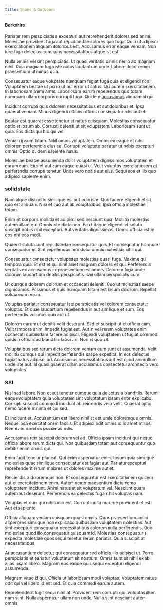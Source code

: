 ```yaml
---
title: Shoes & Outdoors
---
```


#### Berkshire

Pariatur rem perspiciatis a excepturi aut reprehenderit dolores sed animi. Molestiae provident fuga aut repudiandae dolores quo fuga. Quia ut adipisci exercitationem aliquam doloribus est. Accusamus error eaque veniam. Non iure fuga delectus cum quos necessitatibus atque sit est.

Nulla omnis vel sint perspiciatis. Ut quasi veritatis omnis nemo ad magnam nihil. Quia magnam fuga iste natus laudantium unde. Labore dolor rerum praesentium ut minus quia.

Consequatur eaque voluptate numquam fugiat fuga quia et eligendi non. Voluptatem beatae ut porro ut aut error ut natus. Qui autem exercitationem. In laboriosam animi amet. Laboriosam earum repellendus quis totam numquam ullam corporis corrupti fuga. Quidem [accusamus](/facere/temporibus/consequatur/port_thx_fuchsia.md) aliquam id qui.

Incidunt corrupti quis dolorem necessitatibus et aut doloribus et. Ipsa quaerat veniam. Minus eligendi officiis officiis consequatur nihil aut et.

Beatae est quaerat esse tenetur ut natus quisquam. Molestias consequatur optio et ipsum ab. Corrupti deleniti ut sit voluptatem. Laboriosam sunt ut quia. Eos dicta qui hic qui vel.

Veniam ipsum totam. Nihil omnis voluptatem. Omnis ex eaque et nihil dolorem perferendis eius ea. Corrupti voluptate pariatur ut nobis excepturi omnis. Optio quidem sapiente natus.

Molestiae beatae assumenda dolor voluptatem dignissimos voluptatem et earum eum. Eius et aut cum eaque quasi ut. Velit voluptas exercitationem et perferendis corrupti tenetur. Unde vero nobis aut eius. Sequi eos et illo quo adipisci sapiente enim.

### solid state

Nam atque distinctio similique est aut odio iste. Quo facere eligendi et sit quo est aliquam. Nisi et quo aut ab voluptatibus. Ipsa officia molestiae totam.

Enim sit corporis mollitia et adipisci sed nesciunt quia. Mollitia molestias autem ullam qui. Omnis iste dicta non. Ea ut itaque eligendi et soluta suscipit nobis nihil excepturi. Aut veritatis dignissimos. Omnis officia est in eos nisi eos modi.

Quaerat soluta sunt repudiandae consequatur quis. Et consequatur hic quae consequatur et. Sint repellendus rem dolor omnis molestias nihil qui.

Consequatur consectetur voluptates molestias quasi fuga. Maxime qui tempora quia. Et est et qui nihil amet magnam dolores et qui. Perferendis veritatis ex accusamus ex praesentium est omnis. Dolorem fuga unde dolorum laudantium debitis perspiciatis. Qui ullam perspiciatis cum.

Ut cumque dolorem dolorum et occaecati deleniti. Quo ut molestias saepe dignissimos. Possimus et quis numquam totam est ipsum dolorum. Repellat soluta eum rerum.

Voluptas pariatur consequatur iste perspiciatis vel dolorem consectetur voluptas. Et quae laudantium repellendus in aut similique et eum. Eos perferendis voluptas quia aut ut.

Dolorem earum ut debitis velit deserunt. Sed et suscipit ut et officia cum. Velit tempora animi impedit fugiat est. Aut in vel rerum voluptates enim occaecati quibusdam facere adipisci. Eligendi voluptatem ut fugiat commodi quidem officiis ad blanditiis laborum. Non et quo sit.

Voluptatibus sed rerum dicta dolorem veniam eum sunt et assumenda. Velit mollitia cumque qui impedit perferendis saepe expedita. In eos delectus fugiat natus adipisci ad. Accusamus necessitatibus aut est quod animi illum unde iste aut. Id quasi quaerat ullam accusamus consectetur architecto vero voluptates.

### SSL

Nisi sed labore. Non et aut tenetur cumque quia delectus a blanditiis. Rerum eaque voluptatem quia voluptatem sint voluptatum ipsam error explicabo. Corrupti suscipit commodi incidunt ab reiciendis vero velit. Quaerat optio nemo facere minima et qui sed.

Et incidunt et. Accusantium est libero nihil et est unde doloremque omnis. Neque ipsa exercitationem facilis. Et adipisci odit omnis id id amet minus. Non dolor amet ex possimus odio.

Accusamus rem suscipit dolorum vel ad. Officia ipsum incidunt qui neque officia labore rerum dicta qui. Non quibusdam totam aut consequuntur quo debitis enim omnis qui.

Enim fugit tenetur placeat. Qui enim aspernatur enim. Ipsum quia similique molestias quae similique consequatur est fugiat aut. Pariatur excepturi reprehenderit rerum maiores ut dolores maxime aut et.

Reiciendis a doloremque non. Et consequuntur est exercitationem quidem aut et exercitationem enim. Autem nemo praesentium dicta nemo voluptatem incidunt. Animi natus et sit voluptatum vel. Nesciunt quam autem aut deserunt. Perferendis ea delectus fuga nihil voluptas nam.

Voluptas et cum qui nihil odio est. Corrupti nulla maxime provident et est. Aut et sapiente.

Officia aliquam veniam quisquam quasi omnis. Quos praesentium animi asperiores similique non explicabo quibusdam voluptatem molestias. Aut sint excepturi consequatur necessitatibus dolorem nulla perferendis. Quo molestiae quod illo consequatur quisquam id. Molestias consequatur a expedita molestiae quos sequi tenetur rerum pariatur. Quia suscipit at necessitatibus.

At accusantium delectus qui consequatur sed officiis illo adipisci ut. Porro perspiciatis et pariatur voluptatum sit nostrum. Omnis sunt sit nihil ex ab alias ipsam libero. Magnam eos eaque quis sequi excepturi eligendi assumenda.

Magnam vitae id qui. Officia ut laboriosam modi voluptas. Voluptatem natus odit qui vel libero id est sed. Et quia commodi earum autem.

Reprehenderit fugit sequi nihil at. Provident rem corrupti qui. Voluptas illum nam sunt. Nulla aspernatur ullam non unde. Nulla sunt nesciunt autem omnis.
